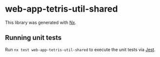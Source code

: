 # web-app-tetris-util-shared

This library was generated with [Nx](https://nx.dev).

## Running unit tests

Run `nx test web-app-tetris-util-shared` to execute the unit tests via [Jest](https://jestjs.io).

